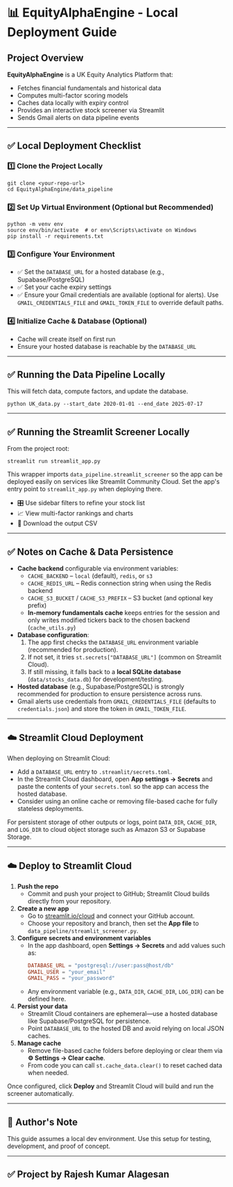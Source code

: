 
# 📊 EquityAlphaEngine - Local Deployment Guide

## Project Overview

**EquityAlphaEngine** is a UK Equity Analytics Platform that:
- Fetches financial fundamentals and historical data
- Computes multi-factor scoring models
- Caches data locally with expiry control
- Provides an interactive stock screener via Streamlit
- Sends Gmail alerts on data pipeline events

---

## ✅ Local Deployment Checklist

### 1️⃣ Clone the Project Locally
```
git clone <your-repo-url>
cd EquityAlphaEngine/data_pipeline
```

### 2️⃣ Set Up Virtual Environment (Optional but Recommended)
```
python -m venv env
source env/bin/activate  # or env\Scripts\activate on Windows
pip install -r requirements.txt
```

### 3️⃣ Configure Your Environment
- ✅ Set the `DATABASE_URL` for a hosted database (e.g., Supabase/PostgreSQL)
- ✅ Set your cache expiry settings
- ✅ Ensure your Gmail credentials are available (optional for alerts). Use
  `GMAIL_CREDENTIALS_FILE` and `GMAIL_TOKEN_FILE` to override default paths.

### 4️⃣ Initialize Cache & Database (Optional)
- Cache will create itself on first run
- Ensure your hosted database is reachable by the `DATABASE_URL`

---

## ✅ Running the Data Pipeline Locally
This will fetch data, compute factors, and update the database.
```
python UK_data.py --start_date 2020-01-01 --end_date 2025-07-17
```

---

## ✅ Running the Streamlit Screener Locally
From the project root:
```
streamlit run streamlit_app.py
```

This wrapper imports `data_pipeline.streamlit_screener` so the app can be
deployed easily on services like Streamlit Community Cloud. Set the app's entry
point to `streamlit_app.py` when deploying there.

- 🎛️ Use sidebar filters to refine your stock list
- 📈 View multi-factor rankings and charts
- 💾 Download the output CSV

---


## ✅ Notes on Cache & Data Persistence

- **Cache backend** configurable via environment variables:
  - `CACHE_BACKEND` – `local` (default), `redis`, or `s3`
  - `CACHE_REDIS_URL` – Redis connection string when using the Redis backend
  - `CACHE_S3_BUCKET` / `CACHE_S3_PREFIX` – S3 bucket (and optional key prefix)
  - **In-memory fundamentals cache** keeps entries for the session and only writes modified tickers back to the chosen backend (`cache_utils.py`)
- **Database configuration**:
  1. The app first checks the `DATABASE_URL` environment variable (recommended for production).
  2. If not set, it tries `st.secrets["DATABASE_URL"]` (common on Streamlit Cloud).
  3. If still missing, it falls back to a **local SQLite database** (`data/stocks_data.db`) for development/testing.
- **Hosted database** (e.g., Supabase/PostgreSQL) is strongly recommended for production to ensure persistence across runs.
- Gmail alerts use credentials from `GMAIL_CREDENTIALS_FILE` (defaults to
  `credentials.json`) and store the token in `GMAIL_TOKEN_FILE`.

---

## ☁️ Streamlit Cloud Deployment
When deploying on Streamlit Cloud:
- Add a `DATABASE_URL` entry to `.streamlit/secrets.toml`.
- In the Streamlit Cloud dashboard, open **App settings → Secrets** and paste the contents of your `secrets.toml` so the app can access the hosted database.
- Consider using an online cache or removing file-based cache for fully stateless deployments.

For persistent storage of other outputs or logs, point `DATA_DIR`, `CACHE_DIR`, and `LOG_DIR` to cloud object storage such as Amazon S3 or Supabase Storage.

---

## ☁️ Deploy to Streamlit Cloud
1. **Push the repo**
   - Commit and push your project to GitHub; Streamlit Cloud builds directly from your repository.
2. **Create a new app**
   - Go to [streamlit.io/cloud](https://streamlit.io/cloud) and connect your GitHub account.
   - Choose your repository and branch, then set the **App file** to `data_pipeline/streamlit_screener.py`.
3. **Configure secrets and environment variables**
   - In the app dashboard, open **Settings → Secrets** and add values such as:
     ```toml
     DATABASE_URL = "postgresql://user:pass@host/db"
     GMAIL_USER = "your_email"
     GMAIL_PASS = "your_password"
     ```
   - Any environment variable (e.g., `DATA_DIR`, `CACHE_DIR`, `LOG_DIR`) can be defined here.
4. **Persist your data**
   - Streamlit Cloud containers are ephemeral—use a hosted database like Supabase/PostgreSQL for persistence.
   - Point `DATABASE_URL` to the hosted DB and avoid relying on local JSON caches.
5. **Manage cache**
   - Remove file-based cache folders before deploying or clear them via **⚙️ Settings → Clear cache**.
   - From code you can call `st.cache_data.clear()` to reset cached data when needed.

Once configured, click **Deploy** and Streamlit Cloud will build and run the screener automatically.

---

## 📝 Author's Note
This guide assumes a local dev environment.
Use this setup for testing, development, and proof of concept.

---

## ✅ Project by Rajesh Kumar Alagesan
